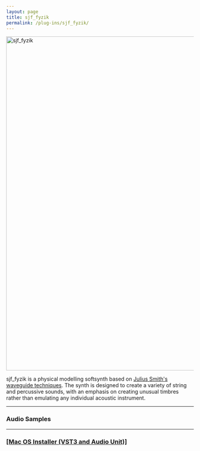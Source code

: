 ```yaml
---
layout: page
title: sjf_fyzik
permalink: /plug-ins/sjf_fyzik/
---
```

<img width="896" alt="sjf_fyzik" src="https://github.com/simohnf/simohnf.github.io/assets/12850558/1fb91e8e-37f6-49ab-8d03-4779b3ea3c75">


sjf_fyzik is a physical modelling softsynth based on [Julius Smith's waveguide techniques](https://ccrma.stanford.edu/~jos/swgt/). 
The synth is designed to create a variety of string and percussive sounds, with an emphasis on creating unusual timbres rather than emulating any individual acoustic instrument.

---


### Audio Samples
<!--Amen Break Unprocessed-->
<!--<audio controls>-->
<!--<source src="/MP3s/amen160.mp3" type="audio/mp3">-->
<!--</audio>-->
<!---->
<!--Funky Drummer Unprocessed-->
<!--<audio controls>-->
<!--<source src="/MP3s/funkyDummer160.mp3" type="audio/mp3">-->
<!--</audio>-->
<!---->
<!---->
<!---->
<!--Funky Amen Processed-->
<!--<audio controls>-->
<!--<source src="/MP3s/amenFunkyMangled160.mp3" type="audio/mp3">-->
<!--</audio>-->

---


### [[Mac OS Installer (VST3 and Audio Unit)]](https://drive.google.com/file/d/19cOwqCbYHmicSFGJ7pgYoYirQBf1mpjj/view?usp=sharing)
